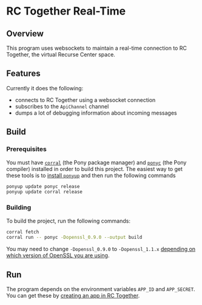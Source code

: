 # RC Together Real-Time

## Overview

This program uses websockets to maintain a real-time connection to RC
Together, the virtual Recurse Center space.

## Features

Currently it does the following:
* connects to RC Together using a websocket connection
* subscribes to the `ApiChannel` channel
* dumps a lot of debugging information about incoming messages

## Build

### Prerequisites

You must have [`corral`](https://github.com/ponylang/corral) (the Pony
package manager) and [`ponyc`](https://github.com/ponylang/ponyc) (the
Pony compiler) installed in order to build this project. The easiest way to get these tools is to [install `ponyup`](https://github.com/ponylang/ponyup) and then run the following commands

```bash
ponyup update ponyc release
ponyup update corral release
```

### Building

To build the project, run the following commands:

```bash
corral fetch
corral run -- ponyc -Dopenssl_0.9.0 --output build
```

You may need to change `-Dopenssl_0.9.0` to `-Dopenssl_1.1.x`
[depending on which version of OpenSSL you are
using](https://github.com/ponylang/net_ssl#supported-ssl-versions).

## Run

The program depends on the environment variables `APP_ID` and
`APP_SECRET`. You can get these by [creating an app in RC
Together](https://recurse.rctogether.com/apps).